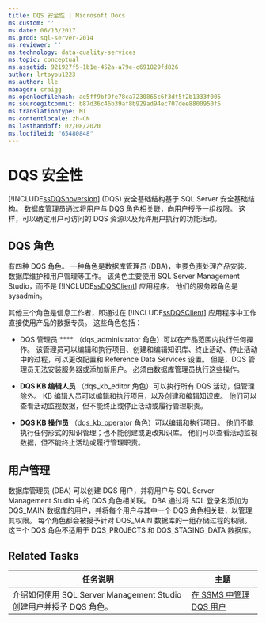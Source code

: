 ```yaml
---
title: DQS 安全性 | Microsoft Docs
ms.custom: ''
ms.date: 06/13/2017
ms.prod: sql-server-2014
ms.reviewer: ''
ms.technology: data-quality-services
ms.topic: conceptual
ms.assetid: 921927f5-1b1e-452a-a79e-c691829fd826
author: lrtoyou1223
ms.author: lle
manager: craigg
ms.openlocfilehash: ae5ff9bf9fe78ca7230865c6f3df5f2b1333f005
ms.sourcegitcommit: b87d36c46b39af8b929ad94ec707dee8800950f5
ms.translationtype: MT
ms.contentlocale: zh-CN
ms.lasthandoff: 02/08/2020
ms.locfileid: "65480848"
---
```

# <a name="dqs-security"></a>DQS 安全性
  
  [!INCLUDE[ssDQSnoversion](../includes/ssdqsnoversion-md.md)] (DQS) 安全基础结构基于 SQL Server 安全基础结构。 数据库管理员通过将用户与 DQS 角色相关联，向用户授予一组权限。 这样，可以确定用户可访问的 DQS 资源以及允许用户执行的功能活动。  
  
## <a name="dqs-roles"></a>DQS 角色  
 有四种 DQS 角色。 一种角色是数据库管理员 (DBA)，主要负责处理产品安装、数据库维护和用户管理等工作。 该角色主要使用 SQL Server Management Studio，而不是 [!INCLUDE[ssDQSClient](../includes/ssdqsclient-md.md)] 应用程序。 他们的服务器角色是 sysadmin。  
  
 其他三个角色是信息工作者，即通过在 [!INCLUDE[ssDQSClient](../includes/ssdqsclient-md.md)] 应用程序中工作直接使用产品的数据专员。 这些角色包括：  
  
-   DQS 管理员 **** （dqs_administrator 角色）可以在产品范围内执行任何操作。 该管理员可以编辑和执行项目、创建和编辑知识库、终止活动、停止活动中的过程，可以更改配置和 Reference Data Services 设置。 但是，DQS 管理员无法安装服务器或添加新用户。 必须由数据库管理员执行这些操作。  
  
-   
  **DQS KB 编辑人员** （dqs_kb_editor 角色）可以执行所有 DQS 活动，但管理除外。 KB 编辑人员可以编辑和执行项目，以及创建和编辑知识库。 他们可以查看活动监视数据，但不能终止或停止活动或履行管理职责。  
  
-   
  **DQS KB 操作员** （dqs_kb_operator 角色）可以编辑和执行项目。 他们不能执行任何形式的知识管理；也不能创建或更改知识库。 他们可以查看活动监视数据，但不能终止活动或履行管理职责。  
  
## <a name="user-management"></a>用户管理  
 数据库管理员 (DBA) 可以创建 DQS 用户，并将用户与 SQL Server Management Studio 中的 DQS 角色相关联。 DBA 通过将 SQL 登录名添加为 DQS_MAIN 数据库的用户，并将每个用户与其中一个 DQS 角色相关联，以管理其权限。 每个角色都会被授予针对 DQS_MAIN 数据库的一组存储过程的权限。 这三个 DQS 角色不适用于 DQS_PROJECTS 和 DQS_STAGING_DATA 数据库。  
  
## <a name="related-tasks"></a>Related Tasks  
  
|任务说明|主题|  
|----------------------|-----------|  
|介绍如何使用 SQL Server Management Studio 创建用户并授予 DQS 角色。|[在 SSMS 中管理 DQS 用户](../../2014/data-quality-services/manage-dqs-users-in-ssms.md)|  
  
  
